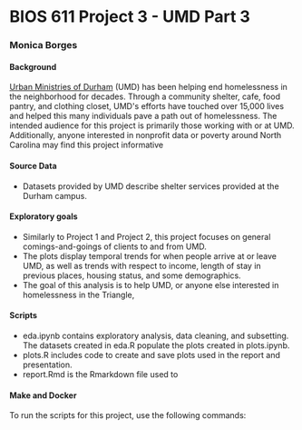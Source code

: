 # BIOS 611 Project 3 - UMD Part 3
### Monica Borges

#### Background
[Urban Ministries of Durham](http://umdurham.org/) (UMD) has been helping end homelessness in the neighborhood for decades. Through a community shelter, cafe, food pantry, and clothing closet, UMD's efforts have touched over 15,000 lives and helped this many individuals pave a path out of homelessness. 
The intended audience for this project is primarily those working with or at UMD. Additionally, anyone interested in nonprofit data or poverty around North Carolina may find this project informative

#### Source Data
* Datasets provided by UMD describe shelter services provided at the Durham campus. 

#### Exploratory goals
* Similarly to Project 1 and Project 2, this project focuses on general comings-and-goings of clients to and from UMD. 
* The plots display temporal trends for when people arrive at or leave UMD, as well as trends with respect to income, length of stay in previous places, housing status, and some demographics.
* The goal of this analysis is to help UMD, or anyone else interested in homelessness in the Triangle, 

#### Scripts
* eda.ipynb contains exploratory analysis, data cleaning, and subsetting. The datasets created in eda.R populate the plots created in plots.ipynb.
* plots.R includes code to create and save plots used in the report and presentation.
* report.Rmd is the Rmarkdown file used to 

#### Make and Docker
To run the scripts for this project, use the following commands:





